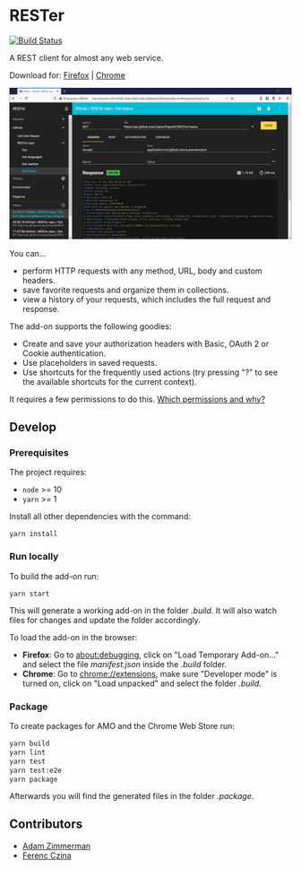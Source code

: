 # RESTer

[![Build Status](https://travis-ci.com/frigus02/RESTer.svg?branch=master)](https://travis-ci.com/frigus02/RESTer)

A REST client for almost any web service.

Download for: [Firefox](https://addons.mozilla.org/firefox/addon/rester) | [Chrome](https://chrome.google.com/webstore/detail/rester/eejfoncpjfgmeleakejdcanedmefagga)

![](docs/preview.png)

You can...

-   perform HTTP requests with any method, URL, body and custom headers.
-   save favorite requests and organize them in collections.
-   view a history of your requests, which includes the full request and response.

The add-on supports the following goodies:

-   Create and save your authorization headers with Basic, OAuth 2 or Cookie authentication.
-   Use placeholders in saved requests.
-   Use shortcuts for the frequently used actions (try pressing "?" to see the available shortcuts for the current context).

It requires a few permissions to do this. [Which permissions and why?](./docs/permissions.md)

## Develop

### Prerequisites

The project requires:

-   `node` >= 10
-   `yarn` >= 1

Install all other dependencies with the command:

```command
yarn install
```

### Run locally

To build the add-on run:

```command
yarn start
```

This will generate a working add-on in the folder _.build_. It will also watch files for changes and update the folder accordingly.

To load the add-on in the browser:

-   **Firefox**: Go to [about:debugging](about:debugging), click on "Load Temporary Add-on..." and select the file _manifest.json_ inside the _.build_ folder.
-   **Chrome**: Go to [chrome://extensions](chrome://extensions), make sure "Developer mode" is turned on, click on "Load unpacked" and select the folder _.build_.

### Package

To create packages for AMO and the Chrome Web Store run:

```command
yarn build
yarn lint
yarn test
yarn test:e2e
yarn package
```

Afterwards you will find the generated files in the folder _.package_.

## Contributors

-   [Adam Zimmerman](https://github.com/AdamZ)
-   [Ferenc Czina](https://github.com/fricci)
